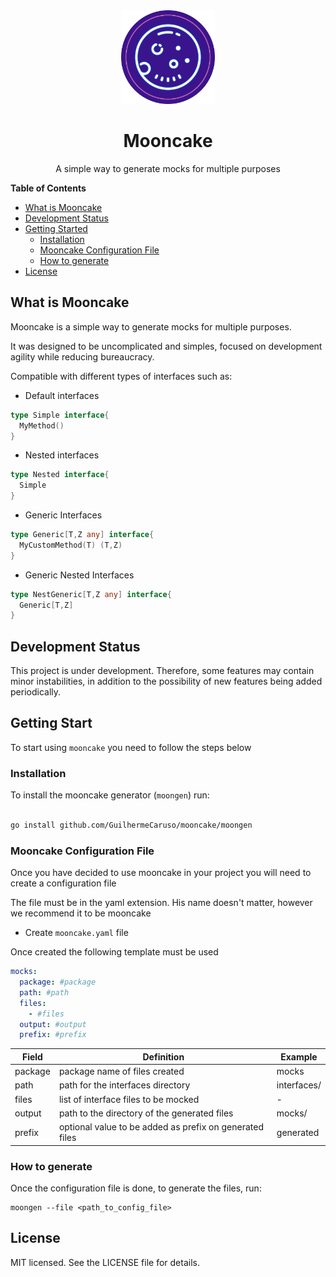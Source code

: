 <div align="center">
  <a href="#">
    <img src="assets/mooncake_without_name_logo.svg" width="150px" height="150px" />
  </a>

  <h1>Mooncake</h1>
  <p>A simple way to generate mocks for multiple purposes</p>

</div>



**Table of Contents**

- [What is Mooncake](#what-is-mooncake)
- [Development Status](#development-status)
- [Getting Started](#getting-start)
  - [Installation](#installation)
  - [Mooncake Configuration File](#mooncake-configuration-file)
  - [How to generate](#how-to-generate)
- [License](#license)


## What is Mooncake

Mooncake is a simple way to generate mocks for multiple purposes. 

It was designed to be uncomplicated and simples, focused on development agility while reducing bureaucracy.

Compatible with different types of interfaces such as:

- Default interfaces

```go
type Simple interface{
  MyMethod()
}
```

- Nested interfaces

```go
type Nested interface{
  Simple
}
```

- Generic Interfaces

```go
type Generic[T,Z any] interface{
  MyCustomMethod(T) (T,Z)
}
```
- Generic Nested Interfaces

```go
type NestGeneric[T,Z any] interface{
  Generic[T,Z]
}
```

## Development Status

This project is under development. Therefore, some features may contain minor instabilities, in addition to the possibility of new features being added periodically.


## Getting Start

To start using `mooncake` you need to follow the steps below

### Installation

To install the mooncake generator (`moongen`) run:

```sh

go install github.com/GuilhermeCaruso/mooncake/moongen

```

### Mooncake Configuration File

Once you have decided to use mooncake in your project you will need to create a configuration file

The file must be in the yaml extension. His name doesn't matter, however we recommend it to be mooncake

- Create `mooncake.yaml` file

Once created the following template must be used

```yaml
mocks:
  package: #package
  path: #path
  files:
    - #files
  output: #output
  prefix: #prefix
```

| Field | Definition | Example |
|-|-|-| 
| package | package name of files created | mocks |
| path | path for the interfaces directory | interfaces/ |
| files | list of interface files to be mocked | - |
| output | path to the directory of the generated files| mocks/ |
| prefix | optional value to be added as prefix on generated files | generated |

### How to generate

Once the configuration file is done, to generate the files, run:

```
moongen --file <path_to_config_file>
```


## License

MIT licensed. See the LICENSE file for details.